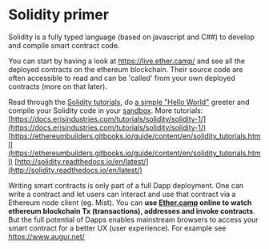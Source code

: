 # Solidity primer

Solidity is a fully typed language (based on javascript and C##) to develop and compile smart contract code.

You can start by having a look at https://live.ether.camp/ and see all the deployed contracts on the ethereum blockchain. Their source code are often accessible to read and can be 'called' from your own deployed contracts (more on that later).

Read through the [Solidity tutorials](https://ethereumbuilders.gitbooks.io/guide/content/en/solidity_tutorials.html), do [a simple "Hello World"](https://ethereum.org/greeter) greeter and compile your Solidity code in your [sandbox](https://nogo10.gitbooks.io/ether-camp-live-studio-primer/content/sandbox_features.html).
More tutorials:
[https://docs.erisindustries.com/tutorials/solidity/solidity-1/](https://docs.erisindustries.com/tutorials/solidity/solidity-1/)
[https://ethereumbuilders.gitbooks.io/guide/content/en/solidity_tutorials.html](https://ethereumbuilders.gitbooks.io/guide/content/en/solidity_tutorials.html)
[http://solidity.readthedocs.io/en/latest/](http://solidity.readthedocs.io/en/latest/)

Writing smart contracts is only part of a full Dapp deployment. One can write a contract and let users can interact and use that contract via a Ethereum node client (eg. Mist). You can **use [Ether.camp](https://live.ether.camp/contracts) online to watch ethereum blockchain Tx (transactions), addresses and invoke contracts**. But the full potential of Dapps enables mainstream browsers to access your smart contract for a better UX (user experience). For example see https://www.augur.net/ 



